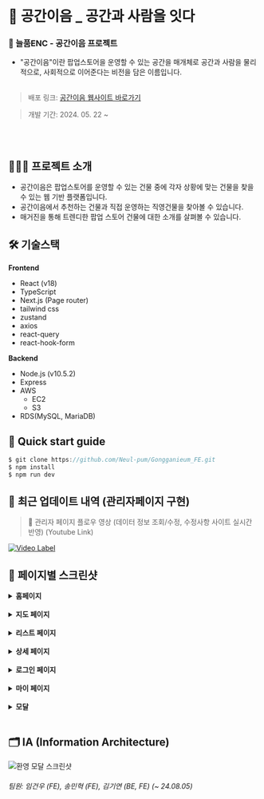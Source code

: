 # 🏢 공간이음 \_ 공간과 사람을 잇다

### 📌 늘품ENC - 공간이음 프로젝트

- "공간이음"이란 팝업스토어을 운영할 수 있는 공간을 매개체로 공간과 사람을 물리적으로, 사회적으로 이어준다는 비전을 담은 이름입니다.<br></br>

> 배포 링크: [공간이음 웹사이트 바로가기](https://www.gongganieum.com)

> 개발 기간: 2024. 05. 22 ~

<br></br>

## 💁🏻‍♀️ 프로젝트 소개

- 공간이음은 팝업스토어를 운영할 수 있는 건물 중에 각자 상황에 맞는 건물을 찾을 수 있는 웹 기반 플랫폼입니다.
- 공간이음에서 추천하는 건물과 직접 운영하는 직영건물을 찾아볼 수 있습니다.
- 매거진을 통해 트렌디한 팝업 스토어 건물에 대한 소개를 살펴볼 수 있습니다.

## 🛠️ 기술스택

**Frontend**

- React (v18)
- TypeScript
- Next.js (Page router)
- tailwind css
- zustand
- axios
- react-query
- react-hook-form

**Backend**

- Node.js (v10.5.2)
- Express
- AWS
  - EC2
  - S3
- RDS(MySQL, MariaDB)

## 🔎 Quick start guide

```jsx
$ git clone https://github.com/Neul-pum/Gongganieum_FE.git
$ npm install
$ npm run dev
```

## 🎉 최근 업데이트 내역 (관리자페이지 구현)
> 🔻 관리자 페이지 플로우 영상 (데이터 정보 조회/수정, 수정사항 사이트 실시간 반영) (Youtube Link)

[![Video Label](http://img.youtube.com/vi/KsyVP3jeiKo/0.jpg)](https://youtu.be/KsyVP3jeiKo)


## 📄 페이지별 스크린샷

<details>
  <summary><b>홈페이지</b></summary>
  <div markdown="1">
    <img src="public/images/readme/homepage-screenshot.png" alt="홈페이지 스크린샷" />
  </div>
</details>
<br/>
<details>
  <summary><b>지도 페이지</b></summary>
  <div markdown="1">
    <img src="public/images/readme/mappage-screenshot.png" alt="지도 페이지 스크린샷" />
  </div>
</details>
<br/>
<details>
  <summary><b>리스트 페이지</b></summary>
  <div markdown="1">
    <img src="public/images/readme/listpage-screenshot.png" alt="리스트 페이지 스크린샷" />
  </div>
</details>
<br/>
<details>
  <summary><b>상세 페이지</b></summary>
  <div markdown="1">
    <img src="public/images/readme/detailpage-screenshot.png" alt="건물 상세 페이지 스크린샷" />
  </div>
</details>
<br/>
<details>
  <summary><b>로그인 페이지</b></summary>
  <div markdown="1">
    <img src="public/images/readme/loginpage-screenshot.png" alt="로그인 페이지 스크린샷" />
  </div>
</details>
<br/>
<details>
  <summary><b>마이 페이지</b></summary>
  <div markdown="1">
    <img src="public/images/readme/mypage-screenshot.png" alt="마이 페이지 스크린샷" />
  </div>
</details>
<br/>
<details>
  <summary><b>모달</b></summary>
  <div markdown="1">
    <img src="public/images/readme/profile-input-modal-screenshot.png" alt="프로필 설정 모달  스크린샷" />
  </div>
  <div markdown="1">
    <img src="public/images/readme/profile-edit-modal-screenshot.png" alt="프로필 편집 모달  스크린샷" />
  </div>
  <div markdown="1">
    <img src="public/images/readme/welcome-modal-screenshot.png" alt="환영 모달  스크린샷" />
  </div>
</details>
<br>

## 🗂️ IA (Information Architecture)

<img src="public/images/readme/IA.png" alt="환영 모달  스크린샷" />

###### 팀원: 임건우 (FE), 송민혁 (FE), 김기연 (BE, FE) (~ 24.08.05)
